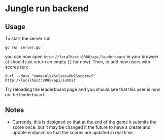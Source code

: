 # Jungle run backend

## Usage
To start the server run
```
go run server.go
```
you can now open `http://localhost:8080/api/leaderboard` in your browser (it should just return an empty `[]` for now). Then, to add new users with scores run:
```
curl --data "name=Alex&class=6N1&score=5" http://localhost:8080/api/submit
```
Try reloading the leaderboard page and you should see that this user is now on the leaderboard.

## Notes
- Currently, this is designed so that at the end of the game it submits the score once, but it may be changed it the future to have a create and update endpoint so that the scores are updated in real time.
